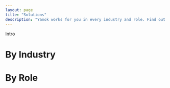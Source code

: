 ```yaml
---
layout: page
title: "Solutions"
description: "Yanok works for you in every industry and role. Find out how we can help you."
---
```


Intro

# By Industry

# By Role
